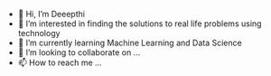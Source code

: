 - 👋 Hi, I’m Deeepthi
- 👀 I’m interested in finding the solutions to real life problems using technology
- 🌱 I’m currently learning Machine Learning and Data Science
- 💞️ I’m looking to collaborate on ...
- 📫 How to reach me ...

<!---
Deepthi531/Deepthi531 is a ✨ special ✨ repository because its `README.md` (this file) appears on your GitHub profile.
You can click the Preview link to take a look at your changes.
--->
